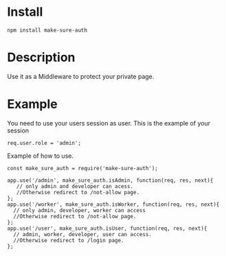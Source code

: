# Install
```
npm install make-sure-auth
```
# Description
Use it as a Middleware to protect your private page.
# Example
You need to use your users session as user.
This is the example of your session
```
req.user.role = 'admin';

```
Example of how to use.

```
const make_sure_auth = require('make-sure-auth');

app.use('/admin', make_sure_auth.isAdmin, function(req, res, next){
   // only admin and developer can acess.
   //Otherwise redirect to /not-allow page.
};
app.use('/worker', make_sure_auth.isWorker, function(req, res, next){
  // only admin, developer, worker can access
  //Otherwise redirect to /not-allow page.
};
app.use('/user', make_sure_auth.isUser, function(req, res, next){
  // admin, worker, developer, user can access.
  //Otherwise redirect to /login page.
};

```

